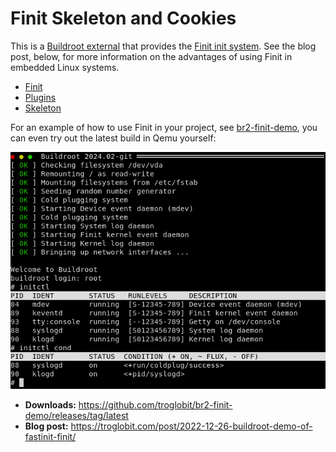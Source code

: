 Finit Skeleton and Cookies
==========================

This is a [Buildroot external][5] that provides the [Finit init system][6].
See the blog post, below, for more information on the advantages of using
Finit in embedded Linux systems.

 - [Finit][2]
 - [Plugins][3]
 - [Skeleton][4]

For an example of how to use Finit in your project, see [br2-finit-demo][1],
you can even try out the latest build in Qemu yourself:

![Finit starting up Buildroot](br2-ext-finit.png)

- **Downloads:** <https://github.com/troglobit/br2-finit-demo/releases/tag/latest>
- **Blog post:** <https://troglobit.com/post/2022-12-26-buildroot-demo-of-fastinit-finit/>


[1]: https://github.com/troglobit/br2-finit-demo
[2]: https://github.com/troglobit/finit/
[3]: https://github.com/troglobit/finit-plugins/
[4]: https://github.com/troglobit/finit-skel
[5]: https://nightly.buildroot.org/#outside-br-custom
[6]: https://troglobit.com/projects/finit/
